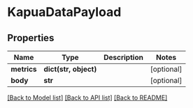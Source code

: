# KapuaDataPayload

## Properties
Name | Type | Description | Notes
------------ | ------------- | ------------- | -------------
**metrics** | **dict(str, object)** |  | [optional] 
**body** | **str** |  | [optional] 

[[Back to Model list]](../README.md#documentation-for-models) [[Back to API list]](../README.md#documentation-for-api-endpoints) [[Back to README]](../README.md)


